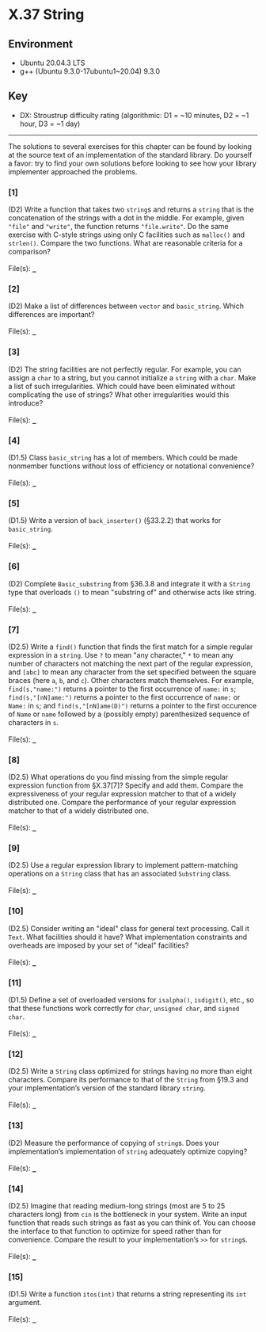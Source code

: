 # X.37 String

## Environment
- Ubuntu 20.04.3 LTS
- g++ (Ubuntu 9.3.0-17ubuntu1~20.04) 9.3.0

## Key
- DX: Stroustrup difficulty rating (algorithmic: D1 = ~10 minutes, D2 = ~1 hour, D3 = ~1 day)

---

The solutions to several exercises for this chapter can be found by looking at the source text of an implementation of the standard library. Do yourself a favor: try to find your own solutions before looking to see how your library implementer approached the problems.

### \[1\]
(D2) Write a function that takes two `string`s and returns a `string` that is the concatenation of the strings with a dot in the middle. For example, given `"file"` and `"write"`, the function returns `"file.write"`. Do the same exercise with C-style strings using only C facilities such as `malloc()` and `strlen()`. Compare the two functions. What are reasonable criteria for a comparison?\
\
File(s): [`_`](./)

### \[2\]
(D2) Make a list of differences between `vector` and `basic_string`. Which differences are important?\
\
File(s): [`_`](./)

### \[3\]
(D2) The string facilities are not perfectly regular. For example, you can assign a `char` to a string, but you cannot initialize a `string` with a `char`. Make a list of such irregularities. Which could have been eliminated without complicating the use of strings? What other irregularities would this introduce?\
\
File(s): [`_`](./)

### \[4\]
(D1.5) Class `basic_string` has a lot of members. Which could be made nonmember functions without loss of efficiency or notational convenience?\
\
File(s): [`_`](./)

### \[5\]
(D1.5) Write a version of `back_inserter()` (§33.2.2) that works for `basic_string`.\
\
File(s): [`_`](./)

### \[6\]
(D2) Complete `Basic_substring` from §36.3.8 and integrate it with a `String` type that overloads `()` to mean "substring of" and otherwise acts like string.\
\
File(s): [`_`](./)

### \[7\]
(D2.5) Write a `find()` function that finds the first match for a simple regular expression in a `string`. Use `?` to mean "any character," `*` to mean any number of characters not matching the next part of the regular expression, and `[abc]` to mean any character from the set specified between the square braces (here `a`, `b`, and `c`). Other characters match themselves. For example, `find(s,"name:")` returns a pointer to the first occurrence of `name:` in `s`; `find(s,"[nN]ame:")` returns a pointer to the first occurrence of `name:` or `Name:` in `s`; and `find(s,"[nN]ame(D)")` returns a pointer to the first occurence of `Name` or `name` followed by a (possibly empty) parenthesized sequence of characters in `s`.\
\
File(s): [`_`](./)

### \[8\]
(D2.5) What operations do you find missing from the simple regular expression function from §X.37\[7\]? Specify and add them. Compare the expressiveness of your regular expression matcher to that of a widely distributed one. Compare the performance of your regular expression matcher to that of a widely distributed one.\
\
File(s): [`_`](./)

### \[9\]
(D2.5) Use a regular expression library to implement pattern-matching operations on a `String` class that has an associated `Substring` class.\
\
File(s): [`_`](./)

### \[10\]
(D2.5) Consider writing an "ideal" class for general text processing. Call it `Text`. What facilities should it have? What implementation constraints and overheads are imposed by your set of "ideal" facilities?\
\
File(s): [`_`](./)

### \[11\]
(D1.5) Define a set of overloaded versions for `isalpha()`, `isdigit()`, etc., so that these functions work correctly for `char`, `unsigned char`, and `signed char`.\
\
File(s): [`_`](./)

### \[12\]
(D2.5) Write a `String` class optimized for strings having no more than eight characters. Compare its performance to that of the `String` from §19.3 and your implementation’s version of the standard library `string`.\
\
File(s): [`_`](./)

### \[13\]
(D2) Measure the performance of copying of `string`s. Does your implementation’s implementation of `string` adequately optimize copying?\
\
File(s): [`_`](./)

### \[14\]
(D2.5) Imagine that reading medium-long strings (most are 5 to 25 characters long) from `cin` is the bottleneck in your system. Write an input function that reads such strings as fast as you can think of. You can choose the interface to that function to optimize for speed rather than for convenience. Compare the result to your implementation’s `>>` for `string`s.\
\
File(s): [`_`](./)

### \[15\]
(D1.5) Write a function `itos(int)` that returns a string representing its `int` argument.\
\
File(s): [`_`](./)
